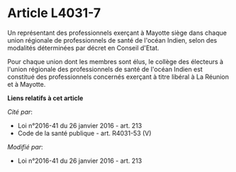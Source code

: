 # Article L4031-7

Un représentant des professionnels exerçant à Mayotte siège dans chaque union régionale de professionnels de santé de l'océan
Indien, selon des modalités déterminées par décret en Conseil d'Etat. 

Pour chaque union dont les membres sont élus, le collège des électeurs à l'union régionale des professionnels de santé de
l'océan Indien est constitué des professionnels concernés exerçant à titre libéral à La Réunion et à Mayotte.

**Liens relatifs à cet article**

_Cité par_:

  - Loi n°2016-41 du 26 janvier 2016 - art. 213
  - Code de la santé publique - art. R4031-53 (V)

_Modifié par_:

  - Loi n°2016-41 du 26 janvier 2016 - art. 213
